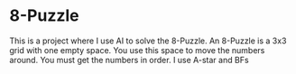# 8-Puzzle
This is a project where I use AI to solve the 8-Puzzle. An 8-Puzzle is a 3x3 grid with one empty space. You use this space to move the numbers around. You must get the numbers in order. I use A-star and BFs
